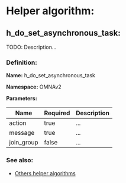 # Helper algorithm:

## h_do_set_asynchronous_task:

TODO: Description...
    
### Definition:

**Name:** h_do_set_asynchronous_task

**Namespace:** OMNAv2

**Parameters:**

| Name | Required | Description |
| --- | --- | --- |
| action | true | ... |
| message | true | ... |
| join_group | false | ... |

### See also:
* [Others helper algorithms](overview?id=h_do_set_asynchronous_task)